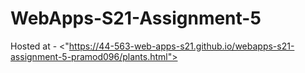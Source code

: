 # WebApps-S21-Assignment-5

Hosted at - <"https://44-563-web-apps-s21.github.io/webapps-s21-assignment-5-pramod096/plants.html">